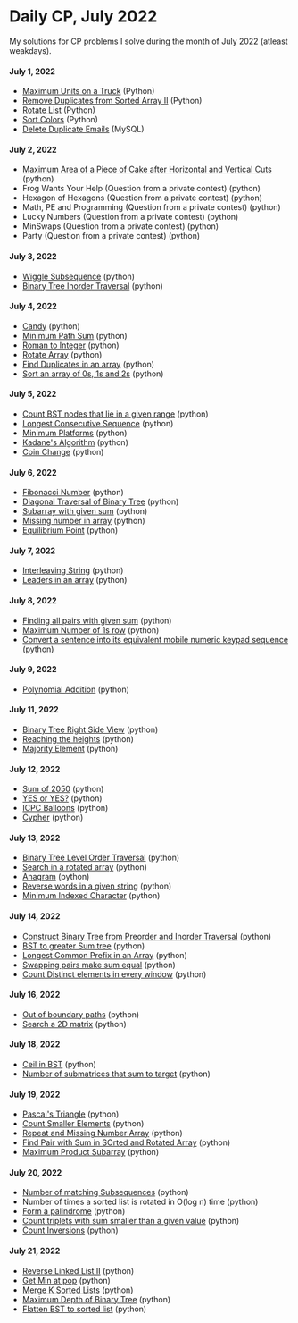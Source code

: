 # Daily CP, July 2022
  
My solutions for CP problems I solve during the month of July 2022 (atleast weakdays).

#### July 1, 2022
* [Maximum Units on a Truck](https://leetcode.com/problems/maximum-units-on-a-truck/) (Python)
* [Remove Duplicates from Sorted Array II](https://leetcode.com/problems/remove-duplicates-from-sorted-array-ii/) (Python)
* [Rotate List](https://leetcode.com/problems/rotate-list/) (Python)
* [Sort Colors](https://leetcode.com/problems/sort-colors/) (Python)
* [Delete Duplicate Emails](https://leetcode.com/problems/delete-duplicate-emails/) (MySQL)

#### July 2, 2022
* [Maximum Area of a Piece of Cake after Horizontal and Vertical Cuts](https://leetcode.com/problems/maximum-area-of-a-piece-of-cake-after-horizontal-and-vertical-cuts/) (python)
* Frog Wants Your Help (Question from a private contest) (python)
* Hexagon of Hexagons (Question from a private contest) (python)
* Math, PE and Programming (Question from a private contest) (python) 
* Lucky Numbers (Question from a private contest) (python)
* MinSwaps (Question from a private contest) (python)
* Party (Question from a private contest) (python)

#### July 3, 2022
* [Wiggle Subsequence](https://leetcode.com/problems/wiggle-subsequence/) (python)
* [Binary Tree Inorder Traversal](https://leetcode.com/problems/binary-tree-inorder-traversal/) (python)

#### July 4, 2022
* [Candy](https://leetcode.com/problems/candy/submissions/) (python)
* [Minimum Path Sum](https://leetcode.com/problems/minimum-path-sum/) (python)
* [Roman to Integer](https://leetcode.com/problems/roman-to-integer/) (python)
* [Rotate Array](https://leetcode.com/problems/rotate-array/) (python)
* [Find Duplicates in an array](https://practice.geeksforgeeks.org/problems/find-duplicates-in-an-array/1) (python)
* [Sort an array of 0s, 1s and 2s](https://practice.geeksforgeeks.org/problems/sort-an-array-of-0s-1s-and-2s4231/1) (python)

#### July 5, 2022
* [Count BST nodes that lie in a given range](https://practice.geeksforgeeks.org/problems/count-bst-nodes-that-lie-in-a-given-range/1) (python)
* [Longest Consecutive Sequence](https://leetcode.com/problems/longest-consecutive-sequence/) (python)
* [Minimum Platforms](https://practice.geeksforgeeks.org/problems/minimum-platforms-1587115620/1) (python)
* [Kadane's Algorithm](https://practice.geeksforgeeks.org/problems/kadanes-algorithm-1587115620/1) (python)
* [Coin Change](https://practice.geeksforgeeks.org/problems/coin-change2448/1) (python)

#### July 6, 2022
* [Fibonacci Number](https://leetcode.com/problems/fibonacci-number/) (python)
* [Diagonal Traversal of Binary Tree](https://practice.geeksforgeeks.org/problems/diagonal-traversal-of-binary-tree/1) (python)
* [Subarray with given sum](https://practice.geeksforgeeks.org/problems/subarray-with-given-sum-1587115621/1/) (python)
* [Missing number in array](https://practice.geeksforgeeks.org/problems/missing-number-in-array1416/1) (python)
* [Equilibrium Point](https://practice.geeksforgeeks.org/problems/equilibrium-point-1587115620/1/) (python)

#### July 7, 2022
* [Interleaving String](https://leetcode.com/problems/interleaving-string/) (python)
* [Leaders in an array](https://practice.geeksforgeeks.org/problems/leaders-in-an-array-1587115620/1/) (python)

#### July 8, 2022
* [Finding all pairs with given sum](https://practice.geeksforgeeks.org/problems/find-all-pairs-whose-sum-is-x5808/1/) (python)
* [Maximum Number of 1s row](https://practice.geeksforgeeks.org/problems/maximum-no-of-1s-row3027/1/) (python)
* [Convert a sentence into its equivalent mobile numeric keypad sequence](https://practice.geeksforgeeks.org/problems/convert-a-sentence-into-its-equivalent-mobile-numeric-keypad-sequence0547/1/) (python)

#### July 9, 2022
* [Polynomial Addition](https://practice.geeksforgeeks.org/problems/polynomial-addition/1) (python)

#### July 11, 2022
* [Binary Tree Right Side View](https://leetcode.com/problems/binary-tree-right-side-view/) (python)
* [Reaching the heights](https://practice.geeksforgeeks.org/problems/reaching-the-heights1921/1) (python)
* [Majority Element](https://practice.geeksforgeeks.org/problems/majority-element-1587115620/1) (python)

#### July 12, 2022
* [Sum of 2050](https://codeforces.com/problemset/problem/1517/A) (python)
* [YES or YES?](https://codeforces.com/contest/1703/problem/A) (python)
* [ICPC Balloons](https://codeforces.com/contest/1703/problem/B) (python)
* [Cypher](https://codeforces.com/contest/1703/problem/C) (python)

#### July 13, 2022
* [Binary Tree Level Order Traversal](https://leetcode.com/problems/binary-tree-level-order-traversal/) (python)
* [Search in a rotated array](https://practice.geeksforgeeks.org/problems/search-in-a-rotated-array4618/1) (python)
* [Anagram](https://practice.geeksforgeeks.org/problems/anagram-1587115620/1) (python)
* [Reverse words in a given string](https://practice.geeksforgeeks.org/problems/reverse-words-in-a-given-string5459/1) (python)
* [Minimum Indexed Character](https://practice.geeksforgeeks.org/problems/minimum-indexed-character-1587115620/1) (python)

#### July 14, 2022
* [Construct Binary Tree from Preorder and Inorder Traversal](https://leetcode.com/problems/construct-binary-tree-from-preorder-and-inorder-traversal/) (python)
* [BST to greater Sum tree](https://practice.geeksforgeeks.org/problems/bst-to-greater-sum-tree/1) (python)
* [Longest Common Prefix in an Array](https://practice.geeksforgeeks.org/problems/longest-common-prefix-in-an-array5129/1) (python)
* [Swapping pairs make sum equal](https://practice.geeksforgeeks.org/problems/swapping-pairs-make-sum-equal4142/1) (python)
* [Count Distinct elements in every window](https://practice.geeksforgeeks.org/problems/count-distinct-elements-in-every-window/1) (python)

#### July 16, 2022
* [Out of boundary paths](https://leetcode.com/problems/out-of-boundary-paths/) (python)
* [Search a 2D matrix](https://leetcode.com/problems/search-a-2d-matrix/) (python)

#### July 18, 2022
* [Ceil in BST](https://practice.geeksforgeeks.org/problems/implementing-ceil-in-bst/1) (python)
* [Number of submatrices that sum to target](https://leetcode.com/problems/number-of-submatrices-that-sum-to-target/) (python)

#### July 19, 2022
* [Pascal's Triangle](https://leetcode.com/problems/pascals-triangle/) (python)
* [Count Smaller Elements](https://practice.geeksforgeeks.org/problems/count-smaller-elements2214/1) (python)
* [Repeat and Missing Number Array](https://www.interviewbit.com/problems/repeat-and-missing-number-array/) (python)
* [Find Pair with Sum in SOrted and Rotated Array](https://www.geeksforgeeks.org/given-a-sorted-and-rotated-array-find-if-there-is-a-pair-with-a-given-sum/) (python)
* [Maximum Product Subarray](https://leetcode.com/problems/maximum-product-subarray/) (python)

#### July 20, 2022
* [Number of matching Subsequences](https://leetcode.com/problems/number-of-matching-subsequences/) (python)
* Number of times a sorted list is rotated in O(log n) time  (python)
* [Form a palindrome](https://practice.geeksforgeeks.org/problems/form-a-palindrome1455/1) (python)
* [Count triplets with sum smaller than a given value](https://www.geeksforgeeks.org/count-triplets-with-sum-smaller-that-a-given-value/) (python)
* [Count Inversions](https://practice.geeksforgeeks.org/problems/inversion-of-array-1587115620/1) (python)

#### July 21, 2022
* [Reverse Linked List II](https://leetcode.com/problems/reverse-linked-list-ii/) (python)
* [Get Min at pop](https://practice.geeksforgeeks.org/problems/get-min-at-pop/1) (python)
* [Merge K Sorted Lists](https://leetcode.com/problems/merge-k-sorted-lists/) (python)
* [Maximum Depth of Binary Tree](https://leetcode.com/problems/maximum-depth-of-binary-tree/) (python)
* [Flatten BST to sorted list](https://www.geeksforgeeks.org/flatten-bst-to-sorted-list-increasing-order/) (python)
